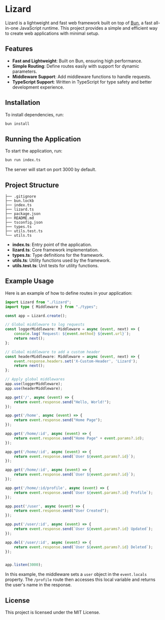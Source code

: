 # Lizard

Lizard is a lightweight and fast web framework built on top of [Bun](https://bun.sh), a fast all-in-one JavaScript runtime. This project provides a simple and efficient way to create web applications with minimal setup.

## Features

- **Fast and Lightweight**: Built on Bun, ensuring high performance.
- **Simple Routing**: Define routes easily with support for dynamic parameters.
- **Middleware Support**: Add middleware functions to handle requests.
- **TypeScript Support**: Written in TypeScript for type safety and better development experience.

## Installation

To install dependencies, run:

```bash
bun install
```

## Running the Application

To start the application, run:

```bash
bun run index.ts
```

The server will start on port 3000 by default.

## Project Structure

```plaintext
├── .gitignore
├── bun.lockb
├── index.ts
├── lizard.ts
├── package.json
├── README.md
├── tsconfig.json
├── types.ts
├── utils.test.ts
└── utils.ts
```

- **index.ts**: Entry point of the application.
- **lizard.ts**: Core framework implementation.
- **types.ts**: Type definitions for the framework.
- **utils.ts**: Utility functions used by the framework.
- **utils.test.ts**: Unit tests for utility functions.

## Example Usage

Here is an example of how to define routes in your application:

```ts
import Lizard from "./lizard";
import type { Middleware } from "./types";

const app = Lizard.create();

// Global middleware to log requests
const loggerMiddleware: Middleware = async (event, next) => {
	console.log(`Request: ${event.method} ${event.url}`);
	return next();
};

// Global middleware to add a custom header
const headerMiddleware: Middleware = async (event, next) => {
	event.response.headers.set('X-Custom-Header', 'Lizard');
	return next();
};

// Apply global middlewares
app.use(loggerMiddleware);
app.use(headerMiddleware);

app.get('/', async (event) => {
	return event.response.send("Hello, World!");
});

app.get('/home', async (event) => {
	return event.response.send("Home Page");
});

app.get('/home/:id', async (event) => {
	return event.response.send("Home Page" + event.params?.id);
});

app.get('/home/:id', async (event) => {
	return event.response.send(`User ${event.params?.id}`);
});

app.get('/home/:id', async (event) => {
	return event.response.send(`User ${event.params?.id}`);
});

app.get('/home/:id/profile', async (event) => {
	return event.response.send(`User ${event.params?.id} Profile`);
});

app.post('/user', async (event) => {
	return event.response.send("User Created");
});

app.put('/user/:id', async (event) => {
	return event.response.send(`User ${event.params?.id} Updated`);
});

app.del('/user/:id', async (event) => {
	return event.response.send(`User ${event.params?.id} Deleted`);
});


app.listen(3000);
```

In this example, the middleware sets a `user` object in the `event.locals` property. The `/profile` route then accesses this local variable and returns the user's name in the response.

## License

This project is licensed under the MIT License.
